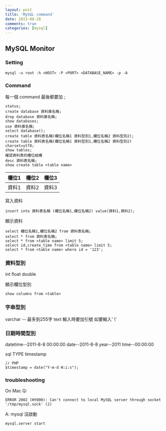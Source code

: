 ```yaml
---
layout: post
title: 'MySQL command'
date: 2013-08-28
comments: true
categories: [mysql]
---
```

## MySQL Monitor

### Setting
```
mysql -u root -h <HOST> -P <PORT> <DATABASE_NAME> -p -A
```

### Command

每一個 command 最後都要加 ;
```
status;
create database 資料庫名稱;
drop database 資料庫名稱;
show databases;
use 資料庫名稱;
select database();
create table 資料表名稱(欄位名稱1 資料型別1,欄位名稱2 資料型別2);
create table 資料表名稱(欄位名稱1 資料型別1,欄位名稱2 資料型別2) charset=utf8;
show tables;
確認資料表的欄位結構
desc 資料表名稱;
show create table <table name>
```

| 欄位1 | 欄位2 | 欄位3 |
|------|-------|------|
| 資料1 | 資料2 | 資料3 |

寫入資料
```
insert into 資料表名稱 (欄位名稱1,欄位名稱2) value(資料1,資料2);
```
顯示資料
```
select 欄位名稱1,欄位名稱2 from 資料表名稱;
select * from 資料表名稱;
select * from <table name> limit 5;
select id,create_time from <table name> limit 5;
select * from <table name> where id = '123';
```

### 資料型別

int
float
double

顯示欄位型別

```
show columns from <table>
```

### 字串型別
varchar -- 最多到255字
text
輸入時要加引號
如要輸入’
\’

### 日期時間型別

datetime--2011-8-8 00:00:00
date--2011-8-8
year--2011
time--00:00:00

sql TYPE timestamp

```
// PHP
$timestamp = date("Y-m-d H:i:s");
```



### troubleshooting

On Mac
Q:
```
ERROR 2002 (HY000): Can't connect to local MySQL server through socket '/tmp/mysql.sock' (2)
```
A:
mysql 沒啟動

```
mysql.server start
```
